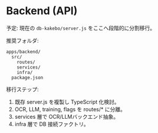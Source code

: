 # Backend (API)

予定: 現在の `db-kakebo/server.js` をここへ段階的に分割移行。

推奨フォルダ:
```
apps/backend/
  src/
    routes/
    services/
    infra/
  package.json
```

移行ステップ:
1. 既存 server.js を複製し TypeScript 化検討。
2. OCR, LLM, training, flags を routes/* に分離。
3. services 層で OCR/LLMバックエンド抽象。
4. infra 層で DB 接続ファクトリ。
